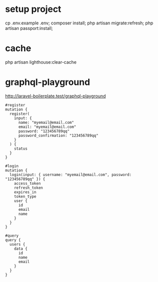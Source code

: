 # setup project
cp .env.example .env;
composer install;
php artisan migrate:refresh; php artisan passport:install; 

# cache 
php artisan lighthouse:clear-cache

# graphql-playground
http://laravel-boilerplate.test/graphql-playground
```
#register
mutation {
  register(
    input: {
      name: "myemail@email.com"
      email: "myemail@email.com"
      password: "123456789qq"
      password_confirmation: "123456789qq"
    }
  ) {
    status
  }
}

#login
mutation {
  login(input: { username: "myemail@email.com", password: "123456789qq" }) {
    access_token
    refresh_token
    expires_in
    token_type
    user {
      id
      email
      name
    }
  }
}

#query
query {
  users {
    data {
      id
      name
      email
    }
  }
}
```

